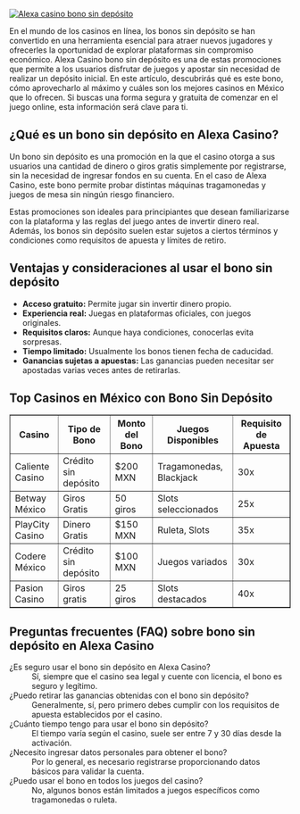 [![Alexa casino bono sin depósito](https://123-caf.pages.dev/gitsignup.png)](https://vrmoo.ru/Bt82HjjY)

<p>En el mundo de los casinos en línea, los bonos sin depósito se han convertido en una herramienta esencial para atraer nuevos jugadores y ofrecerles la oportunidad de explorar plataformas sin compromiso económico. Alexa Casino bono sin depósito es una de estas promociones que permite a los usuarios disfrutar de juegos y apostar sin necesidad de realizar un depósito inicial. En este artículo, descubrirás qué es este bono, cómo aprovecharlo al máximo y cuáles son los mejores casinos en México que lo ofrecen. Si buscas una forma segura y gratuita de comenzar en el juego online, esta información será clave para ti.</p>  <h2>¿Qué es un bono sin depósito en Alexa Casino?</h2> <p>Un bono sin depósito es una promoción en la que el casino otorga a sus usuarios una cantidad de dinero o giros gratis simplemente por registrarse, sin la necesidad de ingresar fondos en su cuenta. En el caso de Alexa Casino, este bono permite probar distintas máquinas tragamonedas y juegos de mesa sin ningún riesgo financiero.</p> <p>Estas promociones son ideales para principiantes que desean familiarizarse con la plataforma y las reglas del juego antes de invertir dinero real. Además, los bonos sin depósito suelen estar sujetos a ciertos términos y condiciones como requisitos de apuesta y límites de retiro.</p>  <h2>Ventajas y consideraciones al usar el bono sin depósito</h2> <ul>   <li><strong>Acceso gratuito:</strong> Permite jugar sin invertir dinero propio.</li>   <li><strong>Experiencia real:</strong> Juegas en plataformas oficiales, con juegos originales.</li>   <li><strong>Requisitos claros:</strong> Aunque haya condiciones, conocerlas evita sorpresas.</li>   <li><strong>Tiempo limitado:</strong> Usualmente los bonos tienen fecha de caducidad.</li>   <li><strong>Ganancias sujetas a apuestas:</strong> Las ganancias pueden necesitar ser apostadas varias veces antes de retirarlas.</li> </ul>  <h2>Top Casinos en México con Bono Sin Depósito</h2> <table border="1" cellspacing="0" cellpadding="5">   <thead>     <tr>       <th>Casino</th>       <th>Tipo de Bono</th>       <th>Monto del Bono</th>       <th>Juegos Disponibles</th>       <th>Requisito de Apuesta</th>     </tr>   </thead>   <tbody>     <tr>       <td>Caliente Casino</td>       <td>Crédito sin depósito</td>       <td>$200 MXN</td>       <td>Tragamonedas, Blackjack</td>       <td>30x</td>     </tr>     <tr>       <td>Betway México</td>       <td>Giros Gratis</td>       <td>50 giros</td>       <td>Slots seleccionados</td>       <td>25x</td>     </tr>     <tr>       <td>PlayCity Casino</td>       <td>Dinero Gratis</td>       <td>$150 MXN</td>       <td>Ruleta, Slots</td>       <td>35x</td>     </tr>     <tr>       <td>Codere México</td>       <td>Crédito sin depósito</td>       <td>$100 MXN</td>       <td>Juegos variados</td>       <td>30x</td>     </tr>     <tr>       <td>Pasion Casino</td>       <td>Giros gratis</td>       <td>25 giros</td>       <td>Slots destacados</td>       <td>40x</td>     </tr>   </tbody> </table>  <h2>Preguntas frecuentes (FAQ) sobre bono sin depósito en Alexa Casino</h2> <dl>   <dt>¿Es seguro usar el bono sin depósito en Alexa Casino?</dt>   <dd>Sí, siempre que el casino sea legal y cuente con licencia, el bono es seguro y legítimo.</dd>      <dt>¿Puedo retirar las ganancias obtenidas con el bono sin depósito?</dt>   <dd>Generalmente, sí, pero primero debes cumplir con los requisitos de apuesta establecidos por el casino.</dd>      <dt>¿Cuánto tiempo tengo para usar el bono sin depósito?</dt>   <dd>El tiempo varía según el casino, suele ser entre 7 y 30 días desde la activación.</dd>      <dt>¿Necesito ingresar datos personales para obtener el bono?</dt>   <dd>Por lo general, es necesario registrarse proporcionando datos básicos para validar la cuenta.</dd>      <dt>¿Puedo usar el bono en todos los juegos del casino?</dt>   <dd>No, algunos bonos están limitados a juegos específicos como tragamonedas o ruleta.</dd> </dl>
